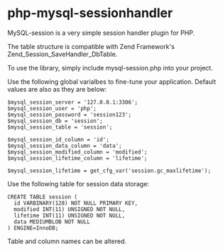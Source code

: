 php-mysql-sessionhandler
=======================

MySQL-session is a very simple session handler plugin for PHP.

The table structure is compatible with Zend Framework's
Zend_Session_SaveHandler_DbTable.

To use the library, simply include mysql-session.php into your project.

Use the following global varialbes to fine-tune your application.
Default values are also as they are below:

    $mysql_session_server = '127.0.0.1:3306';
    $mysql_session_user = 'php';
    $mysql_session_password = 'session123';
    $mysql_session_db = 'session';
    $mysql_session_table = 'session';

    $mysql_session_id_column = 'id';
    $mysql_session_data_column = 'data';
    $mysql_session_modified_column = 'modified';
    $mysql_session_lifetime_column = 'lifetime';

    $mysql_session_lifetime = get_cfg_var('session.gc_maxlifetime');

Use the following table for session data storage:

    CREATE TABLE session (
      id VARBINARY(128) NOT NULL PRIMARY KEY,
      modified INT(11) UNSIGNED NOT NULL,
      lifetime INT(11) UNSIGNED NOT NULL,
      data MEDIUMBLOB NOT NULL
    ) ENGINE=InnoDB;

Table and column names can be altered.
